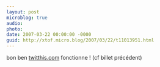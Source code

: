 ```yaml
---
layout: post
microblog: true
audio: 
photo: 
date: 2007-03-22 00:00:00 -0000
guid: http://xtof.micro.blog/2007/03/22/t11013951.html
---
```

bon ben [twitthis.com](http://twitthis.com/) fonctionne ! (cf billet précédent)

